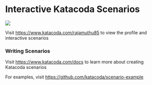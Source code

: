 # Interactive Katacoda Scenarios

[![](http://shields.katacoda.com/katacoda/rajamuthu85/count.svg)](https://www.katacoda.com/rajamuthu85 "Get your profile on Katacoda.com")

Visit https://www.katacoda.com/rajamuthu85 to view the profile and interactive scenarios

### Writing Scenarios
Visit https://www.katacoda.com/docs to learn more about creating Katacoda scenarios

For examples, visit https://github.com/katacoda/scenario-example

